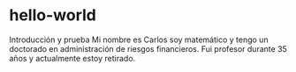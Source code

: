 # hello-world
Introducción y prueba 
Mi nombre es Carlos soy matemático y tengo un doctorado en administración de riesgos financieros. Fui profesor durante 35 años y actualmente estoy retirado.
